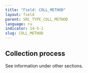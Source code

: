 ```yaml
---
title: "Field: COLL_METHOD"
layout: field
parent: SRC_TYPE_COLL_METHOD
language: ru
indicator: 14-5-1
slug: COLL_METHOD
---
```

## Collection process

See information under other sections.
